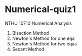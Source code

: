 # Numerical-quiz1
 NTHU 10710 Numerical Analysis
 1. Bisection Method
 2. Newton's Method for one eqa
 3. Newton's Method for two eqas
 4. Secant Method
